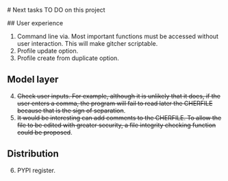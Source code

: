 # Next tasks TO DO on this project

## User experience

1. Command line via. Most important functions must be accessed without user interaction. This will make gitcher scriptable.
2. Profile update option.
3. Profile create from duplicate option.


## Model layer

4. ~~Check user inputs. For example, although it is unlikely that it does, if the user enters a comma, the program will fail to read later the CHERFILE because that is the sign of separation~~.
5. ~~It would be interesting can add comments to the CHERFILE. To allow the file to be edited with greater security, a file integrity checking function could be proposed~~.


## Distribution

6. PYPI register.

